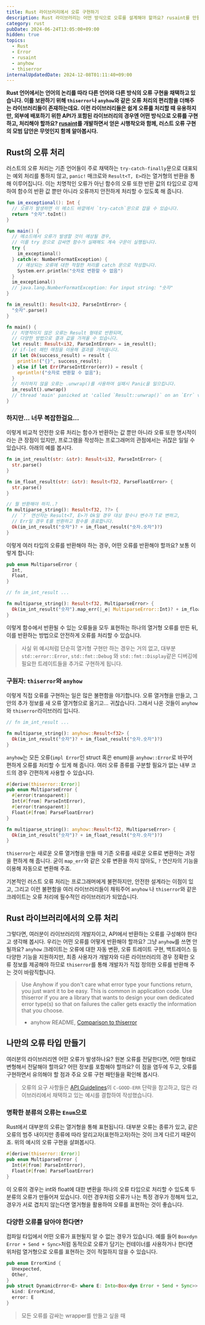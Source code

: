 ```yaml
---
title: Rust 라이브러리에서 오류 구현하기
description: Rust 라이브러리는 어떤 방식으로 오류를 설계해야 할까요? rusaint를 만들며 배운 Best practice를 알아봅니다.
category: rust
pubDate: 2024-06-24T13:05:00+09:00
hidden: true
topics:
  - Rust
  - Error
  - rusaint
  - anyhow
  - thiserror
internalUpdatedDate: 2024-12-08T01:11:40+09:00
---
```


**Rust 언어에서는 언어의 논리를 따라 다른 언어와 다른 방식의 오류 구현을 채택하고 있습니다. 이를 보완하기 위해 `thiserror`나 `anyhow`와 같은 오류 처리의 편리함을 더해주는 라이브러리들이 존재하는데요. 이런 라이브러리들은 쉽게 오류를 처리할 때 유용하지만, 외부에 배포하기 위한 API가 포함된 라이브러리의 경우엔 어떤 방식으로 오류를 구현하고, 처리해야 할까요? [rusaint](https://github.com/eatsteak/rusaint)를 개발하면서 얻은 시행착오와 함께, 러스트 오류 구현의 모범 답안은 무엇인지 함께 알아봅시다.**

## Rust의 오류 처리
러스트의 오류 처리는 기존 언어들이 주로 채택하는 `try-catch-finally`문으로 대표되는 예외 처리를 통하지 않고, `panic!` 매크로와 `Result<T, E>`라는 열거형의 반환을 통해 이루어집니다. 이는 치명적인 오류가 아닌 함수의 오류 또한 반환 값의 타입으로 강제하여 함수의 반환 값 뿐만 아니라 오류까지 안전하게 처리할 수 있도록 해 줍니다.

```kotlin
fun im_exceptional(): Int {
  // 오류가 발생하면 이 메소드 바깥에서 `try-catch`문으로 잡을 수 있습니다.
  return "숫자".toInt() 
}

fun main() {
  // 메소드에서 오류가 발생할 것이 예상될 경우,
  // 이를 try 문으로 감싸면 함수가 실패해도 계속 구문이 실행됩니다.
  try {
    im_exceptional()
  } catch(e: NumberFormatException) {
    // 예상되는 오류에 대한 적절한 처리를 catch 문으로 작성합니다.
    System.err.println("숫자로 변환할 수 없음")
  }
  im_exceptional()
  // java.lang.NumberFormatException: For input string: "숫자"
}
```

```rust
fn im_result(): Result<i32, ParseIntError> {
  "숫자".parse()
}

fn main() {
  // 치명적이지 않은 오류는 Result 형태로 반환되며,
  // 다양한 방법으로 결과 값을 가져올 수 있습니다.
  let result: Result<i32, ParseIntError> = im_result();
  // if-let 패턴 매칭을 이용해 결과를 가져옵니다.
  if let Ok(success_result) = result {
    println!("{}", success_result);
  } else if let Err(ParseIntError(err)) = result {
    eprintln!("숫자로 변환할 수 없음");
  }
  // 처리하지 않을 오류는 .unwrap()를 사용하여 실패시 Panic을 일으킵니다.
  im_result().unwrap()
  // thread 'main' panicked at 'called `Result::unwrap()` on an `Err` value: ParseIntError { kind: InvalidDigit }'
}
```
### 하지만... 너무 복잡한걸요...
이렇게 비교적 안전한 오류 처리는 함수가 반환하는 값 뿐만 아니라 오류 또한 명시적이라는 큰 장점이 있지만, 프로그램을 작성하는 프로그래머의 관점에서는 귀찮은 일일 수 있습니다. 아래의 예를 봅시다.

```rust
fn im_int_result(str: &str): Result<i32, ParseIntError> {
  str.parse()
}

fn im_float_result(str: &str): Result<f32, ParseFloatError> {
  str.parse()
}

// 뭘 반환해야 하지..?
fn multiparse_string(): Result<f32, ??> {
  // `?` 연산자는 Result<T, E>가 Ok일 경우 대상 함수나 변수가 T로 변하고,
  // Err일 경우 E를 반환하고 함수를 종료합니다.
  Ok(im_int_result("숫자")? + im_float_result("숫자.숫자")?)
}
```

이렇게 여러 타입의 오류를 반환해야 하는 경우, 어떤 오류를 반환해야 할까요? 보통 이렇게 합니다:

```rust
pub enum MultiparseError {
  Int,
  Float,
}

// fn im_int_result ...

fn multiparse_string(): Result<f32, MultiparseError> {
  Ok(im_int_result("숫자").map_err(|_e| MultiparseError::Int)? + im_float_result("숫자.숫자").map_err(|_e| MultiparseError::Float)?)
}
```

이렇게 함수에서 반환될 수 있는 오류들을 모두 표현하는 하나의 열거형 오류를 만든 뒤, 이를 반환하는 방법으로 안전하게 오류를 처리할 수 있습니다.

> 사실 위 예시처럼 단순히 열거형 구현만 하는 경우는 거의 없고, 대부분 `std::error::Error`, `std::fmt::Debug` 와 `std::fmt::Display`같은 디버깅에 필요한 트레이트들을 추가로 구현하게 됩니다.

### 구원자: `thiserror`와 `anyhow`

이렇게 직접 오류를 구현하는 일은 많은 불편함을 야기합니다. 오류 열거형을 만들고, 그 안의 추가 정보를 새 오류 열거형으로 옮기고... 귀찮습니다. 그래서 나온 것들이 `anyhow`와 `thiserror`라이브러리 입니다.

```rust
// fn im_int_result ...

fn multiparse_string(): anyhow::Result<f32> {
  Ok(im_int_result("숫자")? + im_float_result("숫자.숫자")?)
}
```

`anyhow`는 모든 오류(`impl Error`인 struct 혹은 enum)을 `anyhow::Error`로 바꾸어 편하게 오류를 처리할 수 있게 해 줍니다.
여러 오류 종류를 구분할 필요가 없는 내부 코드의 경우 간편하게 사용할 수 있습니다.

```rust
#[derive(thiserror::Error)]
pub enum MultiparseError {
  #[error(transparent)]
  Int(#[from] ParseIntError),
  #[error(transparent)]
  Float(#[from] ParseFloatError)
}

fn multiparse_string(): anyhow::Result<f32, MultiparseError> {
  Ok(im_int_result("숫자")? + im_float_result("숫자.숫자")?)
}
```

`thiserror`는 새로운 오류 열거형을 만들 때 기존 오류를 새로운 오류로 변환하는 과정을 편하게 해 줍니다. 굳이 `map_err`와 같은 오류 변환을 하지 않아도, `?` 연산자의 기능을 이용해 자동으로 변환해 주죠.

기본적인 러스트 오류 처리는 프로그래머에게 불편하지만, 안전한 설계라는 이점이 있고, 그리고 이런 불편함을 여러 라이브러리들이 채워주어 `anyhow` 나 `thiserror`와 같은 크레이트는 오류 처리에 필수적인 라이브러리가 되었습니다.

## Rust 라이브러리에서의 오류 처리
그렇다면, 여러분이 라이브러리의 개발자이고, API에서 반환하는 오류를 구성해야 한다고 생각해 봅시다. 우리는 어떤 오류를 어떻게 반환해야 할까요? 그냥 `anyhow`를 쓰면 안 될까요? `anyhow` 크레이트는 오류에 대한 자동 변환, 오류 트레이트 구현, 백트레이스 등 다양한 기능을 지원하지만, 최종 사용자가 개발자와 다른 라이브러리의 경우 정확한 오류 정보를 제공해야 하므로 `thiserror`를 통해 개발자가 직접 정의한 오류를 반환해 주는 것이 바람직합니다.

> Use Anyhow if you don't care what error type your functions return, you just want it to be easy. This is common in application code. Use thiserror if you are a library that wants to design your own dedicated error type(s) so that on failures the caller gets exactly the information that you choose.
> - anyhow README, [Comparison to thiserror](https://github.com/dtolnay/anyhow?tab=readme-ov-file#comparison-to-thiserror)

## 나만의 오류 타입 만들기
여러분의 라이브러리엔 어떤 오류가 발생하나요? 원본 오류를 전달한다면, 어떤 형태로 변형해서 전달해야 할까요? 어떤 정보를 포함해야 할까요? 이 점을 염두에 두고, 오류를 구현하면서 유의해야 할 점과 주요 오류 구현 패턴들을 확인해 봅시다.

> 오류의 요구 사항들은 [API Guidelines](https://rust-lang.github.io/api-guidelines/interoperability.html#error-types-are-meaningful-and-well-behaved-c-good-err)의 `C-GOOD-ERR` 단락을 참고하고, 많은 라이브러리에서 채택하고 있는 예시를 결합하여 작성했습니다.

### 명확한 분류의 오류는 `Enum`으로
Rust에서 대부분의 오류는 열거형을 통해 표현됩니다. 대부분 오류는 종류가 있고, 같은 오류의 범주 내이지만 종류에 따라 알리고자(표현하고자)하는 것이 크게 다르기 때문이죠. 위의 예시의 오류 구현을 살펴봅시다.

```rust
#[derive(thiserror::Error)]
pub enum MultiparseError {
  Int(#[from] ParseIntError),
  Float(#[from] ParseFloatError)
}
```
이 오류의 경우는 int와 float에 대한 변환을 하나의 오류 타입으로 처리할 수 있도록 두 분류의 오류가 만들어져 있습니다. 이런 경우처럼 오류가 나는 특정 경우가 정해져 있고, 경우가 서로 겹치지 않는다면 열거형을 활용하여 오류를 표현하는 것이 좋습니다.

### 다양한 오류를 담아야 한다면?
컴파일 타입에서 어떤 오류가 표현될지 알 수 없는 경우가 있습니다. 예를 들어 `Box<dyn Error + Send + Sync>`처럼 동적으로 오류가 담기는 컨테이너를 사용하거나 한다면 위처럼 열거형으로 오류를 표현하는 것이 적절하지 않을 수 있습니다.

```rust
pub enum ErrorKind {
  Unexpected,
  Other,
}
pub struct DynamicError<E> where E: Into<Box<dyn Error + Send + Sync>> {
  kind: ErrorKind,
  error: E
}
```
> 모든 오류를 감싸는 wrapper를 만들고 싶을 때